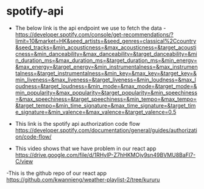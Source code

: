 # spotify-api
- The below link is the api endpoint we use to fetch the data
-https://developer.spotify.com/console/get-recommendations/?limit=10&market=HK&seed_artists=&seed_genres=classical%2Ccountry&seed_tracks=&min_acousticness=&max_acousticness=&target_acousticness=&min_danceability=&max_danceability=&target_danceability=&min_duration_ms=&max_duration_ms=&target_duration_ms=&min_energy=&max_energy=&target_energy=&min_instrumentalness=&max_instrumentalness=&target_instrumentalness=&min_key=&max_key=&target_key=&min_liveness=&max_liveness=&target_liveness=&min_loudness=&max_loudness=&target_loudness=&min_mode=&max_mode=&target_mode=&min_popularity=&max_popularity=&target_popularity=&min_speechiness=&max_speechiness=&target_speechiness=&min_tempo=&max_tempo=&target_tempo=&min_time_signature=&max_time_signature=&target_time_signature=&min_valence=&max_valence=&target_valence=0.5

- This link is the spotify api authorization code flow 
https://developer.spotify.com/documentation/general/guides/authorization/code-flow/


- This video shows that we have problem in our react app 
https://drive.google.com/file/d/1RHylP-Z7hHKMOjy9sn49BVMU8BaFl7-C/view

-This is the github repo of our react app
https://github.com/kwannieng/weather-playlist-2/tree/kururu

